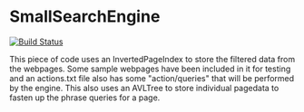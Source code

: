 # SmallSearchEngine

[![Build Status](https://travis-ci.org/akshittyagi/SmallSearchEngine.svg?branch=master)](https://travis-ci.org/akshittyagi/SmallSearchEngine)

This piece of code uses an InvertedPageIndex to store the filtered data from the webpages. Some sample webpages have been
included in it for testing and an actions.txt file also has some "action/queries" that will be performed by the engine.
This also uses an AVLTree to store individual pagedata to fasten up the phrase queries for a page.
